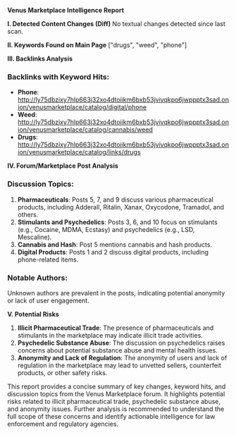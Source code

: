 **Venus Marketplace Intelligence Report**

**I. Detected Content Changes (Diff)**
No textual changes detected since last scan.

**II. Keywords Found on Main Page**
["drugs", "weed", "phone"]

**III. Backlinks Analysis**

### Backlinks with Keyword Hits:

- **Phone**: http://ly75dbzixy7hlp663j32xo4dtoiikm6bxb53jvivqkpo6jwppptx3sad.onion/venusmarketplace/catalog/digital/phone
- **Weed**: http://ly75dbzixy7hlp663j32xo4dtoiikm6bxb53jvivqkpo6jwppptx3sad.onion/venusmarketplace/catalog/cannabis/weed
- **Drugs**: http://ly75dbzixy7hlp663j32xo4dtoiikm6bxb53jvivqkpo6jwppptx3sad.onion/venusmarketplace/catalog/links/drugs

**IV. Forum/Marketplace Post Analysis**

### Discussion Topics:

1. **Pharmaceuticals**: Posts 5, 7, and 9 discuss various pharmaceutical products, including Adderall, Ritalin, Xanax, Oxycodone, Tramadol, and others.
2. **Stimulants and Psychedelics**: Posts 3, 6, and 10 focus on stimulants (e.g., Cocaine, MDMA, Ecstasy) and psychedelics (e.g., LSD, Mescaline).
3. **Cannabis and Hash**: Post 5 mentions cannabis and hash products.
4. **Digital Products**: Posts 1 and 2 discuss digital products, including phone-related items.

### Notable Authors:
Unknown authors are prevalent in the posts, indicating potential anonymity or lack of user engagement.

**V. Potential Risks**

1. **Illicit Pharmaceutical Trade**: The presence of pharmaceuticals and stimulants in the marketplace may indicate illicit trade activities.
2. **Psychedelic Substance Abuse**: The discussion on psychedelics raises concerns about potential substance abuse and mental health issues.
3. **Anonymity and Lack of Regulation**: The anonymity of users and lack of regulation in the marketplace may lead to unvetted sellers, counterfeit products, or other safety risks.

This report provides a concise summary of key changes, keyword hits, and discussion topics from the Venus Marketplace forum. It highlights potential risks related to illicit pharmaceutical trade, psychedelic substance abuse, and anonymity issues. Further analysis is recommended to understand the full scope of these concerns and identify actionable intelligence for law enforcement and regulatory agencies.